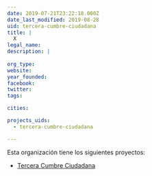 ```yaml
---
date: 2019-07-21T23:22:18.000Z
date_last_modified: 2019-08-28
uid: tercera-cumbre-ciudadana
title: |
  X
legal_name: 
description: |
  
org_type: 
website: 
year_founded: 
facebook: 
twitter: 
tags:

cities: 

projects_uids:
  - tercera-cumbre-ciudadana

---
```


Esta organización tiene los siguientes proyectos:

- [Tercera Cumbre Ciudadana](/proyectos/tercera-cumbre-ciudadana)

